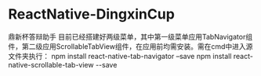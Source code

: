 # ReactNative-DingxinCup
鼎新杯答辩助手
目前已经搭建好两级菜单，其中第一级菜单应用TabNavigator组件，第二级应用ScrollableTabView组件，在应用前均需安装。需在cmd中进入源文件夹执行：
npm install react-native-tab-navigator –save
npm install react-native-scrollable-tab-view --save
